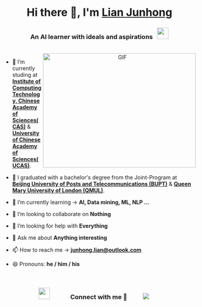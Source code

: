 <!--
**T-Atlas/T-Atlas** is a ✨ _special_ ✨ repository because its `README.md` (this file) appears on your GitHub profile.

Here are some ideas to get you started:

- 🔭 I’m currently working on ...
- 🌱 I’m currently learning ...
- 👯 I’m looking to collaborate on ...
- 🤔 I’m looking for help with ...
- 💬 Ask me about ...
- 📫 How to reach me: ...
- 😄 Pronouns: ...
- ⚡ Fun fact: ...
- 🤝 I’m available for
- 📝 I regularly write articles on
- 📄 Know about my experiences <a href="" target="blank">Resume</a>
-->
<h1 align="center">Hi there 👋, I'm <a href="https://github.com/T-Atlas" target="blank">
Lian Junhong</a></h1>
<h3 align="center">
An AI learner with ideals and aspirations &nbsp;
<img src="https://emojis.slackmojis.com/emojis/images/1531849430/4246/blob-sunglasses.gif?1531849430" width="30"/>
</h3>
<br/>

<a target="_blank" align="center">
  <img align="right" top="500" height="300" width="400" alt="GIF" src="https://media.giphy.com/media/SWoSkN6DxTszqIKEqv/giphy.gif">
</a>

- 🔭 I’m currently studing at **<a href="http://www.ict.cas.cn/" target="blank">Institute of Computing Technology, Chinese Academy of Sciences(CAS)</a>** & **<a href="https://www.ucas.ac.cn/" target="blank">University of Chinese Academy of Sciences(UCAS)</a>**.
 
- 🔭 I graduated with a bachelor's degree from the Joint-Program at **<a href="https://www.bupt.edu.cn/" target="blank">Beijing University of Posts and Telecommunications (BUPT)</a>** & **<a href="https://www.qmul.ac.uk/" target="blank">Queen Mary University of London (QMUL)</a>**.

- 🌱 I’m currently learning -> **AI, Data mining, ML, NLP ...**

- 👯 I’m looking to collaborate on **Nothing**

- 🤔 I’m looking for help with **Everything**

- 💬 Ask me about **Anything interesting**

- 📫 How to reach me -> **junhong.lian@outlook.com**

- 😄 Pronouns: **he / him / his**


<br/>
<h3 align="center" > 
	<img src="https://media.giphy.com/media/iY8CRBdQXODJSCERIr/giphy.gif" width="30" height="30" style="margin-right: 50px;">
	Connect with me 🤝 &nbsp;
	<a style="margin: 30px;" target="_blank" href="https://github.com/T-Atlas">
			<img src="https://img.icons8.com/doodle/40/000000/github--v1.png">
	</a>
</h3>

<!--### Blogs posts-->
<!-- BLOG-POST-LIST:START -->
<!--
- [Download ](https://)
- [Convert ](https://)
- [Upload ](https://)
-->
<!-- BLOG-POST-LIST:END -->
